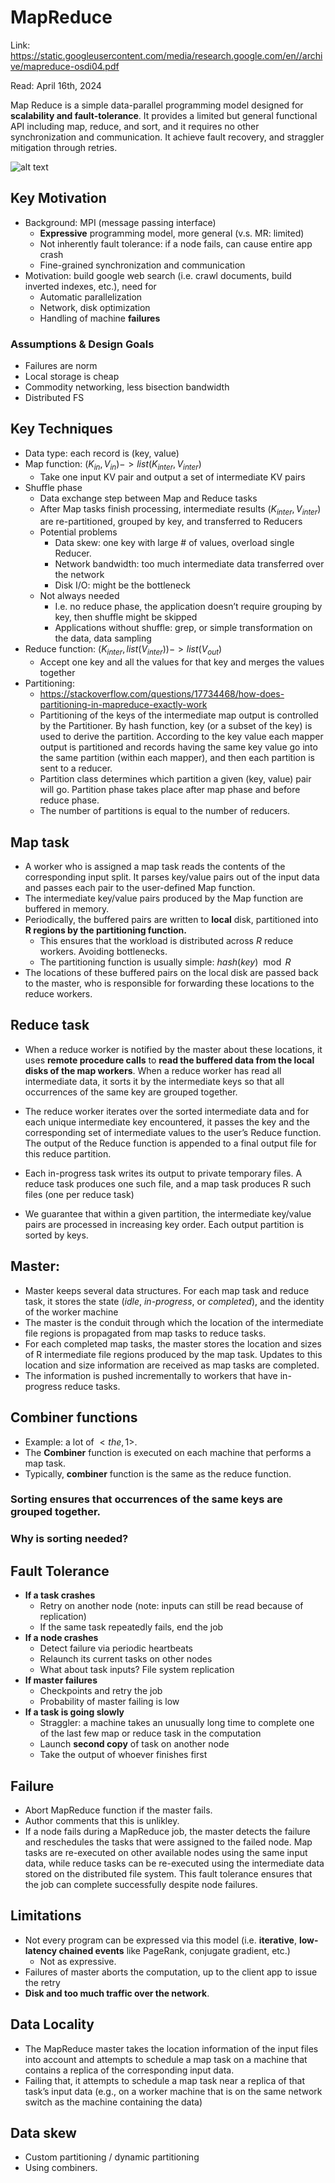 # MapReduce 

Link: https://static.googleusercontent.com/media/research.google.com/en//archive/mapreduce-osdi04.pdf

Read: April 16th, 2024

Map Reduce is a simple data-parallel programming model designed for **scalability and fault-tolerance**. It provides a limited but general functional API including map, reduce, and sort, and it requires no other synchronization and communication. It achieve fault recovery, and straggler mitigation through retries. 

![alt text](images/44-mapreduce/mapreduce.png)

## Key Motivation 
* Background: MPI (message passing interface)
    * **Expressive** programming model, more general (v.s. MR: limited)
    * Not inherently fault tolerance: if a node fails, can cause entire app crash
    * Fine-grained synchronization and communication
* Motivation: build google web search (i.e. crawl documents, build inverted indexes, etc.), need for
    * Automatic parallelization
    * Network, disk optimization
    * Handling of machine **failures**

### Assumptions & Design Goals

* Failures are norm
* Local storage is cheap
* Commodity networking, less bisection bandwidth 
* Distributed FS 

## Key Techniques
* Data type: each record is (key, value)
* Map function: $(K_{in}, V_{in}) ->list(K_{inter}, V_{inter})$
    * Take one input KV pair and output a set of intermediate KV pairs
* Shuffle phase
    * Data exchange step between Map and Reduce tasks
    * After Map tasks finish processing, intermediate results ($K_{inter}, V_{inter}$) are re-partitioned, grouped by key, and transferred to Reducers
    * Potential problems
        * Data skew: one key with large # of values, overload single Reducer.
        * Network bandwidth: too much intermediate data transferred over the network
        * Disk I/O: might be the bottleneck
    * Not always needed
        * I.e. no reduce phase, the application doesn’t require grouping by key, then shuffle might be skipped
        * Applications without shuffle: grep, or simple transformation on the data, data sampling
* Reduce function: $(K_{inter}, list(V_{inter}))->list(V_{out})$
    * Accept one key and all the values for that key and merges the values together
* Partitioning:
  * https://stackoverflow.com/questions/17734468/how-does-partitioning-in-mapreduce-exactly-work
  * Partitioning of the keys of the intermediate map output is controlled by the Partitioner. By hash function, key (or a subset of the key) is used to derive the partition. According to the key value each mapper output is partitioned and records having the same key value go into the same partition (within each mapper), and then each partition is sent to a reducer. 
  * Partition class determines which partition a given (key, value) pair will go. Partition phase takes place after map phase and before reduce phase.
  * The number of partitions is equal to the number of reducers. 
 
## Map task

* A worker who is assigned a map task reads the contents of the corresponding input split. It parses key/value pairs out of the input data and passes each pair to the user-defined Map function.
* The intermediate key/value pairs produced by the Map function are buffered in memory.
* Periodically, the buffered pairs are written to **local** disk, partitioned into **R regions by the partitioning function.** 
  * This ensures that the workload is distributed across $R$ reduce workers. Avoiding bottlenecks. 
  * The partitioning function is usually simple: $hash(key) \mod R$
* The locations of these buffered pairs on the local disk are passed back to the master, who is responsible for forwarding these locations to the reduce workers.

## Reduce task
* When a reduce worker is notified by the master about these locations, it uses **remote procedure calls** to **read the buffered data from the local disks of the map workers**. When a reduce worker has read all intermediate data, it sorts it by the intermediate keys so that all occurrences of the same key are grouped together.
* The reduce worker iterates over the sorted intermediate data and for each unique intermediate key encountered, it passes the key and the corresponding set of intermediate values to the user’s Reduce function. The output of the Reduce function is appended to a final output file for this reduce partition.


* Each in-progress task writes its output to private temporary files. A reduce task produces one such file, and a map task produces R such files (one per reduce task)
* We guarantee that within a given partition, the intermediate key/value pairs are processed in increasing key order. Each output partition is sorted by keys. 

## Master:

* Master keeps several data structures. For each map task and reduce task, it stores the state (*idle*, *in-progress*, or *completed*), and the identity of the worker machine
* The master is the conduit through which the location of the intermediate file regions is propagated from map tasks to reduce tasks.
* For each completed map tasks, the master stores the location and sizes of R intermediate file regions produced by the map task. Updates to this location and size information are received as map tasks are completed. 
* The information is pushed incrementally to workers that have in-progress reduce tasks. 

## Combiner functions
* Example: a lot of $<the, 1>$. 
* The **Combiner** function is executed on each machine that performs a map task. 
* Typically, **combiner** function is the same as the reduce function.


### Sorting ensures that occurrences of the same keys are grouped together. 

### Why is sorting needed?

## Fault Tolerance 
* **If a task crashes**
    * Retry on another node (note: inputs can still be read because of replication)
    * If the same task repeatedly fails, end the job
* **If a node crashes**
    * Detect failure via periodic heartbeats
    * Relaunch its current tasks on other nodes
    * What about task inputs? File system replication
* **If master failures**
    * Checkpoints and retry the job
    * Probability of master failing is low
* **If a task is going slowly**
    * Straggler: a machine takes an unusually long time to complete one of the last few map or reduce task in the computation
    * Launch **second copy** of task on another node
    * Take the output of whoever finishes first

## Failure

* Abort MapReduce function if the master fails. 
* Author comments that this is unlikley.
* If a node fails during a MapReduce job, the master detects the failure and reschedules the tasks that were assigned to the failed node. Map tasks are re-executed on other available nodes using the same input data, while reduce tasks can be re-executed using the intermediate data stored on the distributed file system. This fault tolerance ensures that the job can complete successfully despite node failures.

## Limitations 
* Not every program can be expressed via this model (i.e. **iterative**, **low-latency chained events** like PageRank, conjugate gradient, etc.)
  * Not as expressive.
* Failures of master aborts the computation, up to the client app to issue the retry
* **Disk and too much traffic over the network**. 

## Data Locality

* The MapReduce master takes the location information of the input files into account and attempts to schedule a map task on a machine that contains a replica of the corresponding input data. 
* Failing that, it attempts to schedule a map task near a replica of that task’s input data (e.g., on a worker machine that is on the same network switch as the machine containing the data)

## Data skew

* Custom partitioning / dynamic partitioning
* Using combiners. 